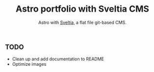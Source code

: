 <h1 align="center">Astro portfolio with Sveltia CMS</h1>

<p align="center">
  Astro with <a href="https://github.com/sveltia/sveltia-cms">Sveltia</a>, a flat file git-based CMS.

</p>

<br>


## TODO

- Clean up and add documentation to README
- Optimize images
